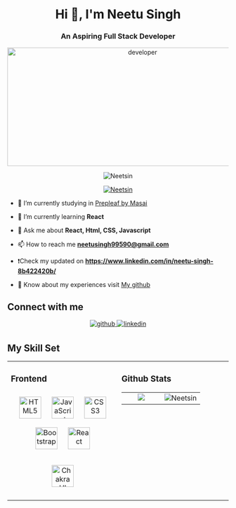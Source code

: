 <h1 align="center">Hi 👋, I'm Neetu Singh</h1>

<h3 align="center">An Aspiring Full Stack Developer</h3>

<p align="center"><img src="https://media.tenor.com/Bpv9wTLKMskAAAAM/computer-nerds.gif" alt="developer" width="600px" height="270px" /></p>

<p align="center"><img src="https://komarev.com/ghpvc/?username=Neetsin&label=Profile%20views&color=0e75b6&style=flat" alt="Neetsin" /></p>

<p align="center"><a href="https://github.com/ryo-ma/github-profile-trophy"><img src="https://github-profile-trophy.vercel.app/?username=Neetsin" alt="Neetsin" /></a></p>


- 🔭 I’m currently studying in [Prepleaf by Masai](https://www.prepleaf.com/)

- 🌱 I’m currently learning **React**

- 💬 Ask me about **React, Html, CSS, Javascript**

- 📫 How to reach me **neetusingh99590@gmail.com**

- ❗️Check my updated on **https://www.linkedin.com/in/neetu-singh-8b422420b/** 

- 📄 Know about my experiences visit [My github](https://github.com/Neetsin)

## Connect with me  
<div align="center">
<a href="https://github.com/https://github.com/Neetsin/" target="_blank">
<img src=https://img.shields.io/badge/github-%2324292e.svg?&style=for-the-badge&logo=github&logoColor=white alt=github style="margin-bottom: 5px;" />
</a>
<a href="https://www.linkedin.com/in/neetu-singh-8b422420b/" target="_blank">
<img src=https://img.shields.io/badge/linkedin-%231E77B5.svg?&style=for-the-badge&logo=linkedin&logoColor=white alt=linkedin style="margin-bottom: 5px;" />
</a>  
</div>  

## My Skill Set  
<table><tr><td valign="top" width="50%">

### Frontend  
<div align="center">  
<a href="https://en.wikipedia.org/wiki/HTML5" target="_blank"><img style="margin: 10px" src="https://profilinator.rishav.dev/skills-assets/html5-original-wordmark.svg" alt="HTML5" height="50" /></a>  
<a href="https://www.javascript.com/" target="_blank"><img style="margin: 10px" src="https://profilinator.rishav.dev/skills-assets/javascript-original.svg" alt="JavaScript" height="50" /></a>  
<a href="https://www.w3schools.com/css/" target="_blank"><img style="margin: 10px" src="https://profilinator.rishav.dev/skills-assets/css3-original-wordmark.svg" alt="CSS3" height="50" /></a>  
<a href="https://getbootstrap.com/docs/3.4/javascript/" target="_blank"><img style="margin: 10px" src="https://profilinator.rishav.dev/skills-assets/bootstrap-plain.svg" alt="Bootstrap" height="50" /></a>  
<a href="https://reactjs.org/" target="_blank"><img style="margin: 10px" src="https://profilinator.rishav.dev/skills-assets/react-original-wordmark.svg" alt="React" height="50" /></a>    

<a href="https://chakra-ui.com/" target="_blank"><img style="margin: 10px" src="https://profilinator.rishav.dev/skills-assets/chakraui.png" alt="Chakra UI" height="50" /></a></div>

</td><td valign="top" width="50%">

### Github Stats   

<table><tr><td valign="top" width="50%">
<div align="center"><img src="https://github-readme-stats.vercel.app/api?username=Neetsin&show_icons=true&count_private=true&hide_border=true" align="center" /></div>

</td><td valign="top" width="50%">

<div align="center"><img align="center" src="https://github-readme-streak-stats.herokuapp.com/?user=Neetsin&" alt='Neetsin' align="center" /></div>

</td></tr></table>  
